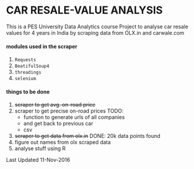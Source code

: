 # CAR RESALE-VALUE ANALYSIS
This is a PES University Data Analytics course Project to analyse car resale values for 4 years in India by scraping data from OLX.in and carwale.com

#### modules used in the scraper
1. ```Requests```
2. ```BeatifulSoup4```
3. ```threadings```
4. ```selenium```

#### things to be done
1. ~~scraper to get avg. on-road price~~
2. scraper to get precise on-road prices
	TODO:
	* function to generate urls of all companies
	* and get back to previous car
	* csv
3. ~~scraper to get data from olx.in~~
	DONE: 20k data points found
4. figure out names from olx scraped data
5. analyse stuff using R

Last Updated 11-Nov-2016
